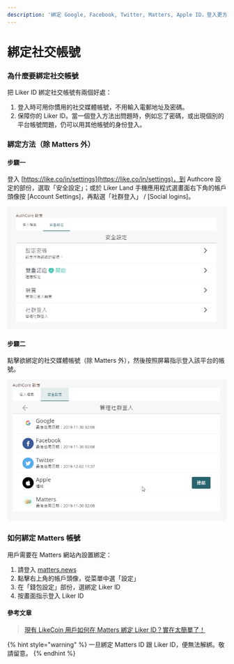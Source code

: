 ```yaml
---
description: '綁定 Google, Facebook, Twitter, Matters, Apple ID，登入更方便，帳號更安全'
---
```


# 綁定社交帳號

### 為什麼要綁定社交帳號

把 Liker ID 綁定社交帳號有兩個好處：

1. 登入時可用你慣用的社交媒體帳號，不用輸入電郵地址及密碼。
2. 保障你的 Liker ID。當一個登入方法出問題時，例如忘了密碼，或出現個別的平台帳號問題，仍可以用其他帳號的身份登入。

### 綁定方法（除 Matters 外）

#### 步驟一

登入 [https://like.co/in/settings](https://like.co/in/settings)，到 Authcore 設定的部份，選取「安全設定」；或於 Liker Land 手機應用程式選畫面右下角的帳戶頭像按 \[Account Settings\]，再點選「社群登入」 / \[Social logins\]。

![](../../.gitbook/assets/image%20%2828%29.png)

#### 步驟二

點擊欲綁定的社交媒體帳號（除 Matters 外），然後按照屏幕指示登入該平台的帳號。

![](../../.gitbook/assets/image%20%2815%29.png)

### 如何綁定 Matters 帳號

用戶需要在 Matters 網站內設置綁定：

1. 請登入 [matters.news](https://matters.news) 
2. 點擊右上角的帳戶頭像，從菜單中選「設定」
3. 在「錢包設定」部份，選綁定 Liker ID
4. 按畫面指示登入 Liker ID

#### 參考文章

> [現有 LikeCoin 用戶如何在 Matters 綁定 Liker ID？實在太簡單了！](https://matters.news/@daisy/%E7%8F%BE%E6%9C%89-like-coin-%E7%94%A8%E6%88%B6%E5%A6%82%E4%BD%95%E5%9C%A8-matters-%E7%B6%81%E5%AE%9A-liker-id-%E5%AF%A6%E5%9C%A8%E5%A4%AA%E7%B0%A1%E5%96%AE%E4%BA%86-zdpuB1VXByRv19fhiPD8zRDyB5YsxY231LsncTGnETPGnmav1)

{% hint style="warning" %}
一旦綁定 Matters ID 跟 Liker ID，便無法解綁。敬請留意。
{% endhint %}

